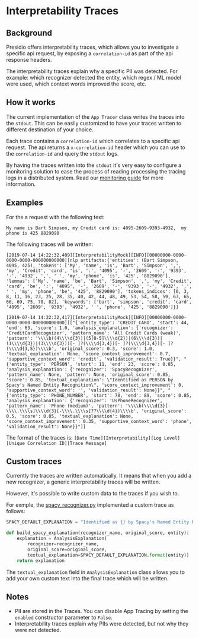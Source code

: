 # Interpretability Traces

## Background
Presidio offers interpretability traces, which allows you to investigate a specific api request, by exposing a `correlation-id` as part of the api response headers.

The interpretability traces explain why a specific PII was detected. For example: which recognizer detected the entity, which regex / ML model were used, which context words improved the score, etc.

## How it works
The current implementation of the `App Tracer` class writes the traces into the `stdout`. This can be easily customized to have your traces written to different destination of your choice. 

Each trace contains a `correlation-id` which correlates to a specific api request. The api returns a `x-correlation-id` header which you can use to the `correlation-id` and query the `stdout` logs.

By having the traces written into the `stdout` it's very easy to configure a monitoring solution to ease the process of reading processing the tracing logs in a distributed system. Read our [monitoring guide](monitoring_logging.md) for more information.

## Examples
For the a request with the following text:
``` 
My name is Bart Simpson, my Credit card is: 4095-2609-9393-4932,  my phone is 425 8829090 
```

The following traces will be written:
```
[2019-07-14 14:22:32,409][InterpretabilityMock][INFO][00000000-0000-0000-0000-000000000000][nlp artifacts:{'entities': (Bart Simpson, 4095, 425), 'tokens': ['My', 'name', 'is', 'Bart', 'Simpson', ',', 'my', 'Credit', 'card', 'is', ':', '4095', '-', '2609', '-', '9393', '-', '4932', ',', ' ', 'my', 'phone', 'is', '425', '8829090'], 'lemmas': ['My', 'name', 'be', 'Bart', 'Simpson', ',', 'my', 'Credit', 'card', 'be', ':', '4095', '-', '2609', '-', '9393', '-', '4932', ',', ' ', 'my', 'phone', 'be', '425', '8829090'], 'tokens_indices': [0, 3, 8, 11, 16, 23, 25, 28, 35, 40, 42, 44, 48, 49, 53, 54, 58, 59, 63, 65, 66, 69, 75, 78, 82], 'keywords': ['bart', 'simpson', 'credit', 'card', '4095', '2609', '9393', '4932', ' ', 'phone', '425', '8829090']}]

[2019-07-14 14:22:32,417][InterpretabilityMock][INFO][00000000-0000-0000-0000-000000000000][["{'entity_type': 'CREDIT_CARD', 'start': 44, 'end': 63, 'score': 1.0, 'analysis_explanation': {'recognizer': 'CreditCardRecognizer', 'pattern_name': 'All Credit Cards (weak)', 'pattern': '\\\\b((4\\\\d{3})|(5[0-5]\\\\d{2})|(6\\\\d{3})|(1\\\\d{3})|(3\\\\d{3}))[- ]?(\\\\d{3,4})[- ]?(\\\\d{3,4})[- ]?(\\\\d{3,5})\\\\b', 'original_score': 0.3, 'score': 1.0, 'textual_explanation': None, 'score_context_improvement': 0.7, 'supportive_context_word': 'credit', 'validation_result': True}}", "{'entity_type': 'PERSON', 'start': 11, 'end': 23, 'score': 0.85, 'analysis_explanation': {'recognizer': 'SpacyRecognizer', 'pattern_name': None, 'pattern': None, 'original_score': 0.85, 'score': 0.85, 'textual_explanation': \"Identified as PERSON by Spacy's Named Entity Recognition\", 'score_context_improvement': 0, 'supportive_context_word': '', 'validation_result': None}}", "{'entity_type': 'PHONE_NUMBER', 'start': 78, 'end': 89, 'score': 0.85, 'analysis_explanation': {'recognizer': 'UsPhoneRecognizer', 'pattern_name': 'Phone (medium)', 'pattern': '\\\\b(\\\\d{3}[-\\\\.\\\\s]\\\\d{3}[-\\\\.\\\\s]??\\\\d{4})\\\\b', 'original_score': 0.5, 'score': 0.85, 'textual_explanation': None, 'score_context_improvement': 0.35, 'supportive_context_word': 'phone', 'validation_result': None}}"]]
```

The format of the traces is: `[Date Time][Interpretability][Log Level][Unique Correlation ID][Trace Message]`

## Custom traces
Currently the traces are written automatically. It means that when you add a new recognizer, a generic interpretability traces will be written.

However, it's possible to write custom data to the traces if you wish to.

For exmple, the [spacy_recognizer.py](https://github.com/microsoft/presidio/blob/master/presidio-analyzer/analyzer/predefined_recognizers/spacy_recognizer.py) implemented a custom trace as follows:
```python
SPACY_DEFAULT_EXPLANATION = "Identified as {} by Spacy's Named Entity Recognition"

def build_spacy_explanation(recognizer_name, original_score, entity):
    explanation = AnalysisExplanation(
        recognizer=recognizer_name,
        original_score=original_score,
        textual_explanation=SPACY_DEFAULT_EXPLANATION.format(entity))
    return explanation
```

The `textual_explanation` field in `AnalysisExplanation` class allows you to add your own custom text into the final trace which will be written.

## Notes
* PII are stored in the Traces. You can disable App Tracing by setting the `enabled` constructor parameter to `False`.
* Interpretability traces explain why PIIs were detected, but not why they were not detected.
